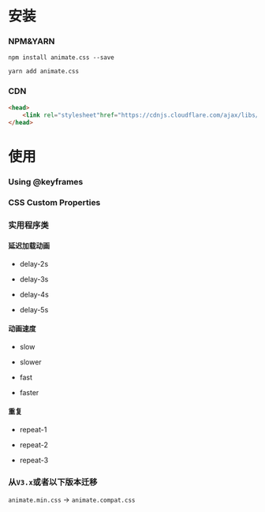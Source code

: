 # 安装

### NPM&YARN

```shell
npm install animate.css --save
```

```shell
yarn add animate.css
```

### CDN

```html
<head>
    <link rel="stylesheet"href="https://cdnjs.cloudflare.com/ajax/libs/animate.css/4.0.0/animate.min.css"/>
</head>
```

# 使用

### Using @keyframes

### CSS Custom Properties

### 实用程序类

#### 延迟加载动画

- delay-2s

- delay-3s

- delay-4s

- delay-5s

#### 动画速度

- slow

- slower

- fast

- faster

#### 重复

- repeat-1

- repeat-2

- repeat-3

### 从`V3.x`或者以下版本迁移

`animate.min.css` -> `animate.compat.css`
